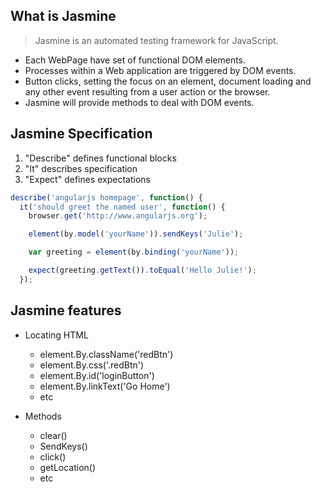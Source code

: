What is Jasmine
----------------

> Jasmine is an automated testing framework for JavaScript.

- Each WebPage have set of functional DOM elements.
- Processes within a Web application are triggered by DOM events. 
- Button clicks, setting the focus on an element, document loading and any other event resulting from a user action or the browser. 
- Jasmine will provide methods to deal with DOM events.


Jasmine Specification
---------------------

1. "Describe" defines  functional blocks
2. "It" describes  specification
3. "Expect" defines expectations

````javascript
describe('angularjs homepage', function() {
  it('should greet the named user', function() {
    browser.get('http://www.angularjs.org');

    element(by.model('yourName')).sendKeys('Julie');

    var greeting = element(by.binding('yourName'));

    expect(greeting.getText()).toEqual('Hello Julie!');
  });
````


Jasmine features
----------------

- Locating HTML
  -  element.By.className('redBtn')
  -	 element.By.css('.redBtn')
  -  element.By.id('loginButton')
  -  element.By.linkText('Go Home')
  -  etc

- Methods
  -	 clear()
  -  SendKeys()
  -  click()
  -  getLocation()
  -  etc